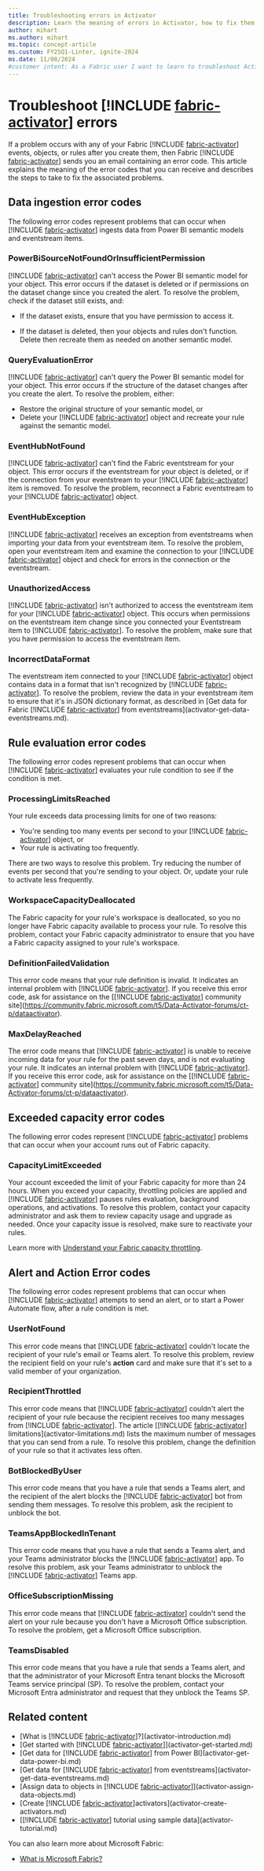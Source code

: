 ```yaml
---
title: Troubleshooting errors in Activator
description: Learn the meaning of errors in Activator, how to fix them, and troubleshoot common issues in this comprehensive troubleshooting guide
author: mihart
ms.author: mihart
ms.topic: concept-article
ms.custom: FY25Q1-Linter, ignite-2024
ms.date: 11/08/2024
#customer intent: As a Fabric user I want to learn to troubleshoot Activator errors.
---
```


# Troubleshoot [!INCLUDE [fabric-activator](../includes/fabric-activator.md)] errors

If a problem occurs with any of your Fabric [!INCLUDE [fabric-activator](../includes/fabric-activator.md)] events, objects, or rules after you create them, then Fabric [!INCLUDE [fabric-activator](../includes/fabric-activator.md)] sends you an email containing an error code. This article explains the meaning of the error codes that you can receive and describes the steps to take to fix the associated problems.

## Data ingestion error codes

The following error codes represent problems that can occur when [!INCLUDE [fabric-activator](../includes/fabric-activator.md)] ingests data from Power BI semantic models and eventstream items.

### PowerBiSourceNotFoundOrInsufficientPermission

[!INCLUDE [fabric-activator](../includes/fabric-activator.md)] can't access the Power BI semantic model for your object. This error occurs if the dataset is deleted or if permissions on the dataset change since you created the alert. To resolve the problem, check if the dataset still exists, and:

* If the dataset exists, ensure that you have permission to access it.

* If the dataset is deleted, then your objects and rules don't function. Delete then recreate them as needed on another semantic model.

### QueryEvaluationError

[!INCLUDE [fabric-activator](../includes/fabric-activator.md)] can't query the Power BI semantic model for your object. This error occurs if the structure of the dataset changes after you create the alert. To resolve the problem, either:

* Restore the original structure of your semantic model, or
* Delete your [!INCLUDE [fabric-activator](../includes/fabric-activator.md)] object and recreate your rule against the semantic model.

### EventHubNotFound

[!INCLUDE [fabric-activator](../includes/fabric-activator.md)] can't find the Fabric eventstream for your object. This error occurs if the eventstream for your object is deleted, or if the connection from your eventstream to your [!INCLUDE [fabric-activator](../includes/fabric-activator.md)] item is removed. To resolve the problem, reconnect a Fabric eventstream to your [!INCLUDE [fabric-activator](../includes/fabric-activator.md)] object.

### EventHubException

[!INCLUDE [fabric-activator](../includes/fabric-activator.md)] receives an exception from eventstreams when importing your data from your eventstream item. To resolve the problem, open your eventstream item and examine the connection to your [!INCLUDE [fabric-activator](../includes/fabric-activator.md)] object and check for errors in the connection or the eventstream.

### UnauthorizedAccess

[!INCLUDE [fabric-activator](../includes/fabric-activator.md)] isn't authorized to access the eventstream item for your [!INCLUDE [fabric-activator](../includes/fabric-activator.md)] object. This occurs when permissions on the eventstream item change since you connected your Eventstream item to [!INCLUDE [fabric-activator](../includes/fabric-activator.md)]. To resolve the problem, make sure that you have permission to access the eventstream item.

### IncorrectDataFormat

The eventstream item connected to your [!INCLUDE [fabric-activator](../includes/fabric-activator.md)] object contains data in a format that isn't recognized by [!INCLUDE [fabric-activator](../includes/fabric-activator.md)]. To resolve the problem, review the data in your eventstream item to ensure that it's in JSON dictionary format, as described in [Get data for Fabric [!INCLUDE [fabric-activator](../includes/fabric-activator.md)] from eventstreams](activator-get-data-eventstreams.md).

## Rule evaluation error codes

The following error codes represent problems that can occur when [!INCLUDE [fabric-activator](../includes/fabric-activator.md)] evaluates your rule condition to see if the condition is met.

### ProcessingLimitsReached

Your rule exceeds data processing limits for one of two reasons:

* You're sending too many events per second to your [!INCLUDE [fabric-activator](../includes/fabric-activator.md)] object, or
* Your rule is activating too frequently.

There are two ways to resolve this problem. Try reducing the number of events per second that you're sending to your object. Or, update your rule to activate less frequently.

### WorkspaceCapacityDeallocated

The Fabric capacity for your rule's workspace is deallocated, so you no longer have Fabric capacity available to process your rule. To resolve this problem, contact your Fabric capacity administrator to ensure that you have a Fabric capacity assigned to your rule's workspace.

### DefinitionFailedValidation

This error code means that your rule definition is invalid. It indicates an internal problem with [!INCLUDE [fabric-activator](../includes/fabric-activator.md)]. If you receive this error code, ask for assistance on the [[!INCLUDE [fabric-activator](../includes/fabric-activator.md)] community site](https://community.fabric.microsoft.com/t5/Data-Activator-forums/ct-p/dataactivator).

### MaxDelayReached

The error code means that [!INCLUDE [fabric-activator](../includes/fabric-activator.md)] is unable to receive incoming data for your rule for the past seven days, and is not evaluating your rule. It indicates an internal problem with [!INCLUDE [fabric-activator](../includes/fabric-activator.md)]. If you receive this error code, ask for assistance on the [[!INCLUDE [fabric-activator](../includes/fabric-activator.md)] community site](https://community.fabric.microsoft.com/t5/Data-Activator-forums/ct-p/dataactivator).

## Exceeded capacity error codes

The following error codes represent [!INCLUDE [fabric-activator](../includes/fabric-activator.md)] problems that can occur when your account runs out of Fabric capacity.

### CapacityLimitExceeded
Your account exceeded the limit of your Fabric capacity for more than 24 hours. When you exceed your capacity, throttling policies are applied and [!INCLUDE [fabric-activator](../includes/fabric-activator.md)] pauses rules evaluation, background operations, and activations. To resolve this problem, contact your capacity administrator and ask them to review capacity usage and upgrade as needed. Once your capacity issue is resolved, make sure to reactivate your rules.

Learn more with [Understand your Fabric capacity throttling](https://go.microsoft.com/fwlink/?linkid=2293008).

## Alert and Action Error codes

The following error codes represent problems that can occur when [!INCLUDE [fabric-activator](../includes/fabric-activator.md)] attempts to send an alert, or to start a Power Automate flow, after a rule condition is met.

### UserNotFound

This error code means that [!INCLUDE [fabric-activator](../includes/fabric-activator.md)] couldn't locate the recipient of your rule's email or Teams alert. To resolve this problem, review the recipient field on your rule's **action** card and make sure that it's set to a valid member of your organization.

### RecipientThrottled

This error code means that [!INCLUDE [fabric-activator](../includes/fabric-activator.md)] couldn't alert the recipient of your rule because the recipient receives too many messages from [!INCLUDE [fabric-activator](../includes/fabric-activator.md)]. The article [[!INCLUDE [fabric-activator](../includes/fabric-activator.md)] limitations](activator-limitations.md) lists the maximum number of messages that you can send from a rule. To resolve this problem, change the definition of your rule so that it activates less often.

### BotBlockedByUser

This error code means that you have a rule that sends a Teams alert, and the recipient of the alert blocks the [!INCLUDE [fabric-activator](../includes/fabric-activator.md)] bot from sending them messages. To resolve this problem, ask the recipient to unblock the bot.

### TeamsAppBlockedInTenant

This error code means that you have a rule that sends a Teams alert, and your Teams administrator blocks the [!INCLUDE [fabric-activator](../includes/fabric-activator.md)] app. To resolve this problem, ask your Teams administrator to unblock the [!INCLUDE [fabric-activator](../includes/fabric-activator.md)] Teams app.

### OfficeSubscriptionMissing

This error code means that [!INCLUDE [fabric-activator](../includes/fabric-activator.md)] couldn't send the alert on your rule because you don't have a Microsoft Office subscription. To resolve the problem, get a Microsoft Office subscription.

### TeamsDisabled

This error code means that you have a rule that sends a Teams alert, and that the administrator of your Microsoft Entra tenant blocks the Microsoft Teams service principal (SP). To resolve the problem, contact your Microsoft Entra administrator and request that they unblock the Teams SP.

## Related content

* [What is [!INCLUDE [fabric-activator](../includes/fabric-activator.md)]?](activator-introduction.md)
* [Get started with [!INCLUDE [fabric-activator](../includes/fabric-activator.md)]](activator-get-started.md)
* [Get data for [!INCLUDE [fabric-activator](../includes/fabric-activator.md)] from Power BI](activator-get-data-power-bi.md)
* [Get data for [!INCLUDE [fabric-activator](../includes/fabric-activator.md)] from eventstreams](activator-get-data-eventstreams.md)
* [Assign data to objects in [!INCLUDE [fabric-activator](../includes/fabric-activator.md)]](activator-assign-data-objects.md)
* [Create [!INCLUDE [fabric-activator](../includes/fabric-activator.md)]activators](activator-create-activators.md)
* [[!INCLUDE [fabric-activator](../includes/fabric-activator.md)] tutorial using sample data](activator-tutorial.md)

You can also learn more about Microsoft Fabric:

* [What is Microsoft Fabric?](../../fundamentals/microsoft-fabric-overview.md)
